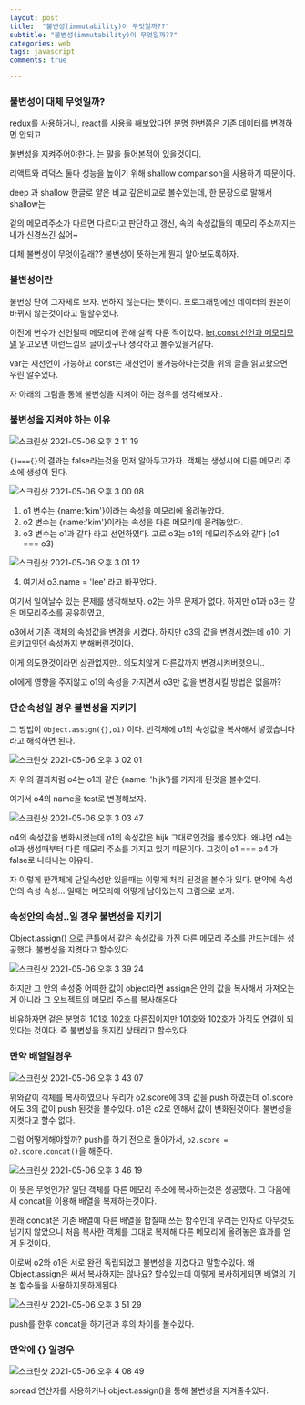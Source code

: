```yaml
---
layout: post
title:  "불변성(immutability)이 무엇일까??"
subtitle: "불변성(immutability)이 무엇일까??"
categories: web
tags: javascript
comments: true

---
```


### 불변성이 대체 무엇일까?

redux를 사용하거나, react를 사용을 해보았다면 분명 한번쯤은 기존 데이터를 변경하면 안되고 

불변성을 지켜주어야한다. 는 말을 들어본적이 있을것이다.

리액트와 리덕스 둘다 성능을 높이기 위해 shallow comparison을 사용하기 때문이다.

deep 과 shallow 한글로 얕은 비교 깊은비교로 볼수있는데, 한 문장으로 말해서 shallow는

겉의 메모리주소가 다르면 다르다고 판단하고 갱신, 속의 속성값들의 메모리 주소까지는 내가 신경쓰긴 싫어~

대체 불변성이 무엇이길래?? 불변성이 뜻하는게 뭔지 알아보도록하자.

### 불변성이란

불변성 단어 그자체로 보자. 변하지 않는다는 뜻이다. 프로그래밍에선 데이터의 원본이 바뀌지 않는것이라고 말할수있다.

이전에 변수가 선언될때 메모리에 관해 살짝 다룬 적이있다. [let,const 선언과 메모리모델](https://erurang.github.io/web/2021/05/03/js-memorymodel/) 읽고오면 이런느낌의 글이겠구나 생각하고 볼수있을거같다.

var는 재선언이 가능하고 const는 재선언이 불가능하다는것을 위의 글을 읽고왔으면 우린 알수있다.

자 아래의 그림을 통해 불변성을 지켜야 하는 경우를 생각해보자..

### 불변성을 지켜야 하는 이유

![스크린샷 2021-05-06 오후 2 11 19](https://user-images.githubusercontent.com/56789064/117244962-f08ace00-ae74-11eb-91f4-dea575ea259e.png)

`{}==={}`의 결과는 false라는것을 먼저 알아두고가자. 객체는 생성시에 다른 메모리 주소에 생성이 된다.

![스크린샷 2021-05-06 오후 3 00 08](https://user-images.githubusercontent.com/56789064/117248971-c1c42600-ae7b-11eb-9557-8f8017a567df.png)

1. o1 변수는 {name:'kim'}이라는 속성을 메모리에 올려놓았다.
2. o2 변수는 {name:'kim'}이라는 속성을 다른 메모리에 올려놓았다.
3. o3 변수는 o1과 같다 라고 선언하였다. 고로 o3는 o1의 메모리주소와 같다 (o1 === o3)

![스크린샷 2021-05-06 오후 3 01 12](https://user-images.githubusercontent.com/56789064/117249048-e8825c80-ae7b-11eb-83a7-2133f91a5522.png)

4. 여기서 o3.name = 'lee' 라고 바꾸었다.

여기서 일어날수 있는 문제를 생각해보자. o2는 아무 문제가 없다. 하지만 o1과 o3는 같은 메모리주소를 공유하였고,

o3에서 기존 객체의 속성값을 변경을 시켰다. 하지만 o3의 값을 변경시켰는데 o1이 가르키고잇던 속성까지 변해버린것이다.

이게 의도한것이라면 상관없지만.. 의도치않게 다른값까지 변경시켜버렷으니..

o1에게 영향을 주지않고 o1의 속성을 가지면서 o3만 값을 변경시킬 방법은 없을까?

### 단순속성일 경우 불변성을 지키기

그 방법이 `Object.assign({},o1)` 이다. 빈객체에 o1의 속성값을 복사해서 넣겠습니다 라고 해석하면 된다.

![스크린샷 2021-05-06 오후 3 02 01](https://user-images.githubusercontent.com/56789064/117249116-051e9480-ae7c-11eb-86b9-44c0a2264289.png)

자 위의 결과처럼 o4는 o1과 같은 {name: 'hijk'}를 가지게 된것을 볼수있다.

여기서 o4의 name을 test로 변경해보자.

![스크린샷 2021-05-06 오후 3 03 47](https://user-images.githubusercontent.com/56789064/117249273-43b44f00-ae7c-11eb-9eee-b7776010fe27.png)

o4의 속성값을 변화시켰는데 o1의 속성값은 hijk 그대로인것을 볼수있다. 왜냐면 o4는 o1과 생성때부터 다른 메모리 주소를 가지고 있기 때문이다. 그것이 o1 === o4 가 false로 나타나는 이유다.

자 이렇게 한객체에 단일속성만 있을때는 이렇게 처리 된것을 볼수가 있다. 만약에 속성안의 속성 속성... 일때는 메모리에 어떻게 남아있는지 그림으로 보자.

### 속성안의 속성..일 경우 불변성을 지키기

Object.assign() 으로 큰틀에서 같은 속성값을 가진 다른 메모리 주소를 만드는데는 성공했다. 불변성을 지켯다고 할수있다.

![스크린샷 2021-05-06 오후 3 39 24](https://user-images.githubusercontent.com/56789064/117252654-3d74a180-ae81-11eb-894e-62805cfe749c.png)

하지만 그 안의 속성중 어떠한 값이 object라면 assign은 안의 값을 복사해서 가져오는게 아니라 그 오브젝트의 메모리 주소를 복사해온다.

비유하자면 겉은 분명히 101호 102호 다른집이지만 101호와 102호가 아직도 연결이 되있다는 것이다. 즉 불변성을 못지킨 상태라고 할수있다.

### 만약 배열일경우

![스크린샷 2021-05-06 오후 3 43 07](https://user-images.githubusercontent.com/56789064/117253076-c25fbb00-ae81-11eb-8f4b-ea39d152363d.png)

위와같이 객체를 복사하였으나 우리가 o2.score에 3의 값을 push 하였는데 o1.score에도 3의 값이 push 된것을 볼수있다. o1은 o2로 인해서 값이 변화된것이다. 불변성을 지켯다고 할수 없다.

그럼 어떻게해야할까? push를 하기 전으로 돌아가서, `o2.score = o2.score.concat()`을 해준다.

![스크린샷 2021-05-06 오후 3 46 19](https://user-images.githubusercontent.com/56789064/117253474-35693180-ae82-11eb-8892-8e824e314ad4.png)

이 뜻은 무엇인가? 일단 객체를 다른 메모리 주소에 복사하는것은 성공했다. 그 다음에 새 concat을 이용해 배열을 복제하는것이다.

원래 concat은 기존 배열에 다른 배열을 합칠때 쓰는 함수인데 우리는 인자로 아무것도 넘기지 않았으니 처음 복사한 객체를 그대로 복제해 다른 메모리에 올려놓은 효과를 얻게 된것이다.

이로써 o2와 o1은 서로 완전 독립되었고 불변성을 지켰다고 말할수있다. 왜 Object.assign은 써서 복사하지는 않나요? 할수있는데 이렇게 복사하게되면 배열의 기본 함수들을 사용하지못하게된다.

![스크린샷 2021-05-06 오후 3 51 29](https://user-images.githubusercontent.com/56789064/117254080-eec80700-ae82-11eb-99c1-465421fc51d9.png)

push를 한후 concat을 하기전과 후의 차이를 볼수있다.

### 만약에 {} 일경우

![스크린샷 2021-05-06 오후 4 08 49](https://user-images.githubusercontent.com/56789064/117256203-597a4200-ae85-11eb-9261-fdfb65e6a876.png)

spread 연산자를 사용하거나 object.assign()을 통해 불변성을 지켜줄수있다.
